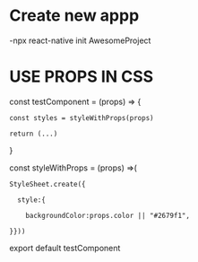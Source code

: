# Create new appp

  -npx react-native init AwesomeProject

# USE PROPS IN CSS

  const testComponent = (props) => {

    const styles = styleWithProps(props)

    return (...)

  }

  const styleWithProps = (props) =>(

    StyleSheet.create({

      style:{

        backgroundColor:props.color || "#2679f1",

    }}))

  export default testComponent

